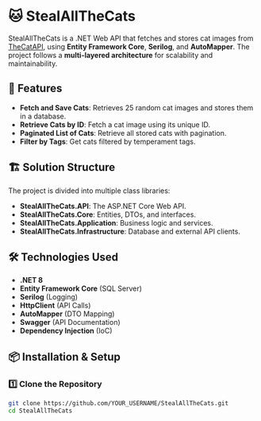 # 🐱 StealAllTheCats

StealAllTheCats is a .NET Web API that fetches and stores cat images from [TheCatAPI](https://thecatapi.com), using **Entity Framework Core**, **Serilog**, and **AutoMapper**. The project follows a **multi-layered architecture** for scalability and maintainability.

## 🚀 Features
- **Fetch and Save Cats**: Retrieves 25 random cat images and stores them in a database.
- **Retrieve Cats by ID**: Fetch a cat image using its unique ID.
- **Paginated List of Cats**: Retrieve all stored cats with pagination.
- **Filter by Tags**: Get cats filtered by temperament tags.

## 🏗️ Solution Structure
The project is divided into multiple class libraries:

- **StealAllTheCats.API**: The ASP.NET Core Web API.
- **StealAllTheCats.Core**: Entities, DTOs, and interfaces.
- **StealAllTheCats.Application**: Business logic and services.
- **StealAllTheCats.Infrastructure**: Database and external API clients.

## 🛠️ Technologies Used
- **.NET 8**
- **Entity Framework Core** (SQL Server)
- **Serilog** (Logging)
- **HttpClient** (API Calls)
- **AutoMapper** (DTO Mapping)
- **Swagger** (API Documentation)
- **Dependency Injection** (IoC)

## 📦 Installation & Setup

### 1️⃣ Clone the Repository
```sh
git clone https://github.com/YOUR_USERNAME/StealAllTheCats.git
cd StealAllTheCats
